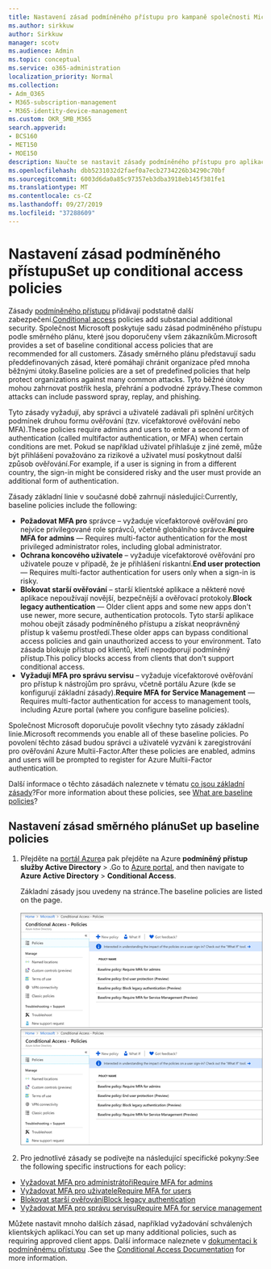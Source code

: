 ```yaml
---
title: Nastavení zásad podmíněného přístupu pro kampaně společnosti Microsoft 365
ms.author: sirkkuw
author: Sirkkuw
manager: scotv
ms.audience: Admin
ms.topic: conceptual
ms.service: o365-administration
localization_priority: Normal
ms.collection:
- Adm_O365
- M365-subscription-management
- M365-identity-device-management
ms.custom: OKR_SMB_M365
search.appverid:
- BCS160
- MET150
- MOE150
description: Naučte se nastavit zásady podmíněného přístupu pro aplikaci Microsoft 365 kampaněmi.
ms.openlocfilehash: dbb5231032d2faef0a7ecb2734226b34290c70bf
ms.sourcegitcommit: 6003d6da0a85c97357eb3dba3918eb145f381fe1
ms.translationtype: MT
ms.contentlocale: cs-CZ
ms.lasthandoff: 09/27/2019
ms.locfileid: "37288609"
---
```

# <a name="set-up-conditional-access-policies"></a><span data-ttu-id="2e6d9-103">Nastavení zásad podmíněného přístupu</span><span class="sxs-lookup"><span data-stu-id="2e6d9-103">Set up conditional access policies</span></span>

<span data-ttu-id="2e6d9-104">Zásady [podmíněného přístupu](https://docs.microsoft.com/azure/active-directory/conditional-access/overview) přidávají podstatně další zabezpečení.</span><span class="sxs-lookup"><span data-stu-id="2e6d9-104">[Conditional access](https://docs.microsoft.com/azure/active-directory/conditional-access/overview) policies add substancial additional security.</span></span> <span data-ttu-id="2e6d9-105">Společnost Microsoft poskytuje sadu zásad podmíněného přístupu podle směrného plánu, které jsou doporučeny všem zákazníkům.</span><span class="sxs-lookup"><span data-stu-id="2e6d9-105">Microsoft provides a set of baseline conditional access policies that are recommended for all customers.</span></span> <span data-ttu-id="2e6d9-106">Zásady směrného plánu představují sadu předdefinovaných zásad, které pomáhají chránit organizace před mnoha běžnými útoky.</span><span class="sxs-lookup"><span data-stu-id="2e6d9-106">Baseline policies are a set of predefined policies that help protect organizations against many common attacks.</span></span> <span data-ttu-id="2e6d9-107">Tyto běžné útoky mohou zahrnovat postřik hesla, přehrání a podvodné zprávy.</span><span class="sxs-lookup"><span data-stu-id="2e6d9-107">These common attacks can include password spray, replay, and phishing.</span></span>

<span data-ttu-id="2e6d9-108">Tyto zásady vyžadují, aby správci a uživatelé zadávali při splnění určitých podmínek druhou formu ověřování (tzv. vícefaktorové ověřování nebo MFA).</span><span class="sxs-lookup"><span data-stu-id="2e6d9-108">These policies require admins and users to enter a second form of authentication (called multifactor authentication, or MFA) when certain conditions are met.</span></span> <span data-ttu-id="2e6d9-109">Pokud se například uživatel přihlašuje z jiné země, může být přihlášení považováno za rizikové a uživatel musí poskytnout další způsob ověřování.</span><span class="sxs-lookup"><span data-stu-id="2e6d9-109">For example, if a user is signing in from a different country, the sign-in might be considered risky and the user must provide an additional form of authentication.</span></span> 

<span data-ttu-id="2e6d9-110">Zásady základní linie v současné době zahrnují následující:</span><span class="sxs-lookup"><span data-stu-id="2e6d9-110">Currently, baseline policies include the following:</span></span>
- <span data-ttu-id="2e6d9-111">**Požadovat MFA pro** správce – vyžaduje vícefaktorové ověřování pro nejvíce privilegované role správců, včetně globálního správce.</span><span class="sxs-lookup"><span data-stu-id="2e6d9-111">**Require MFA for admins** — Requires multi-factor authentication for the most privileged administrator roles, including global administrator.</span></span>
- <span data-ttu-id="2e6d9-112">**Ochrana koncového uživatele** – vyžaduje vícefaktorové ověřování pro uživatele pouze v případě, že je přihlášení riskantní.</span><span class="sxs-lookup"><span data-stu-id="2e6d9-112">**End user protection** — Requires multi-factor authentication for users only when a sign-in is risky.</span></span> 
- <span data-ttu-id="2e6d9-113">**Blokovat starší ověřování** – starší klientské aplikace a některé nové aplikace nepoužívají novější, bezpečnější a ověřovací protokoly.</span><span class="sxs-lookup"><span data-stu-id="2e6d9-113">**Block legacy authentication** — Older client apps and some new apps don't use newer, more secure, authentication protocols.</span></span> <span data-ttu-id="2e6d9-114">Tyto starší aplikace mohou obejít zásady podmíněného přístupu a získat neoprávněný přístup k vašemu prostředí.</span><span class="sxs-lookup"><span data-stu-id="2e6d9-114">These older apps can bypass conditional access policies and gain unauthorized access to your environment.</span></span> <span data-ttu-id="2e6d9-115">Tato zásada blokuje přístup od klientů, kteří nepodporují podmíněný přístup.</span><span class="sxs-lookup"><span data-stu-id="2e6d9-115">This policy blocks access from clients that don't support conditional access.</span></span> 
- <span data-ttu-id="2e6d9-116">**Vyžadují MFA pro správu servisu** – vyžaduje vícefaktorové ověřování pro přístup k nástrojům pro správu, včetně portálu Azure (kde se konfigurují základní zásady).</span><span class="sxs-lookup"><span data-stu-id="2e6d9-116">**Require MFA for Service Management** — Requires multi-factor authentication for access to management tools, including Azure portal (where you configure baseline policies).</span></span> 

<span data-ttu-id="2e6d9-117">Společnost Microsoft doporučuje povolit všechny tyto zásady základní linie.</span><span class="sxs-lookup"><span data-stu-id="2e6d9-117">Microsoft recommends you enable all of these baseline policies.</span></span> <span data-ttu-id="2e6d9-118">Po povolení těchto zásad budou správci a uživatelé vyzváni k zaregistrování pro ověřování Azure Multii-Factor.</span><span class="sxs-lookup"><span data-stu-id="2e6d9-118">After these policies are enabled, admins and users will be prompted to register for Azure Multii-Factor authentication.</span></span>

<span data-ttu-id="2e6d9-119">Další informace o těchto zásadách naleznete v tématu [co jsou základní zásady](https://docs.microsoft.com/azure/active-directory/conditional-access/concept-baseline-protection)?</span><span class="sxs-lookup"><span data-stu-id="2e6d9-119">For more information about these policies, see [What are baseline policies](https://docs.microsoft.com/azure/active-directory/conditional-access/concept-baseline-protection)?</span></span>


## <a name="set-up-baseline-policies"></a><span data-ttu-id="2e6d9-120">Nastavení zásad směrného plánu</span><span class="sxs-lookup"><span data-stu-id="2e6d9-120">Set up baseline policies</span></span>

1. <span data-ttu-id="2e6d9-121">Přejděte na [portál Azure](https://portal.azure.com)a pak přejděte na Azure **podmíněný přístup** **služby Active Directory** \> .</span><span class="sxs-lookup"><span data-stu-id="2e6d9-121">Go to [Azure portal](https://portal.azure.com), and then navigate to **Azure Active Directory** \> **Conditional Access**.</span></span>
    
    <span data-ttu-id="2e6d9-122">Základní zásady jsou uvedeny na stránce.</span><span class="sxs-lookup"><span data-stu-id="2e6d9-122">The baseline policies are listed on the page.</span></span> <br/> <br/>
    <span data-ttu-id="2e6d9-123">![Stránka se seznamem zásad základní úrovně pro podmíněný přístup.](media/baslinepolicies.png)</span><span class="sxs-lookup"><span data-stu-id="2e6d9-123">![Page that lists baseline policies for conditional access.](media/baslinepolicies.png)</span></span>
1. <span data-ttu-id="2e6d9-124">Pro jednotlivé zásady se podívejte na následující specifické pokyny:</span><span class="sxs-lookup"><span data-stu-id="2e6d9-124">See the following specific instructions for each policy:</span></span>

  - [<span data-ttu-id="2e6d9-125">Vyžadovat MFA pro administrátoři</span><span class="sxs-lookup"><span data-stu-id="2e6d9-125">Require MFA for admins</span></span>](https://docs.microsoft.com/en-us/azure/active-directory/conditional-access/howto-baseline-protect-administrators)
- [<span data-ttu-id="2e6d9-126">Vyžadovat MFA pro uživatele</span><span class="sxs-lookup"><span data-stu-id="2e6d9-126">Require MFA for users</span></span>](https://docs.microsoft.com/en-us/azure/active-directory/conditional-access/howto-baseline-protect-end-users)  
 - [<span data-ttu-id="2e6d9-127">Blokovat starší ověřování</span><span class="sxs-lookup"><span data-stu-id="2e6d9-127">Block legacy authentication</span></span>](https://docs.microsoft.com/en-us/azure/active-directory/conditional-access/howto-baseline-protect-legacy-auth)
  - [<span data-ttu-id="2e6d9-128">Vyžadovat MFA pro správu servisu</span><span class="sxs-lookup"><span data-stu-id="2e6d9-128">Require MFA for service management</span></span>](https://docs.microsoft.com/azure/active-directory/conditional-access/howto-baseline-protect-azure)

<span data-ttu-id="2e6d9-129">Můžete nastavit mnoho dalších zásad, například vyžadování schválených klientských aplikací.</span><span class="sxs-lookup"><span data-stu-id="2e6d9-129">You can set up many additional policies, such as requiring approved client apps.</span></span> <span data-ttu-id="2e6d9-130">Další informace naleznete v [dokumentaci k podmíněnému přístupu](https://docs.microsoft.com/azure/active-directory/conditional-access/) .</span><span class="sxs-lookup"><span data-stu-id="2e6d9-130">See the [Conditional Access Documentation](https://docs.microsoft.com/azure/active-directory/conditional-access/) for more information.</span></span>